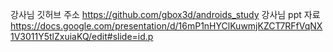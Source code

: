 강사님 깃허브 주소
https://github.com/gbox3d/androids_study
강사님 ppt 자료
https://docs.google.com/presentation/d/16mP1nHYClKuwmjKZCT7RFfVqNX1V3011Y5tlZxuiaKQ/edit#slide=id.p